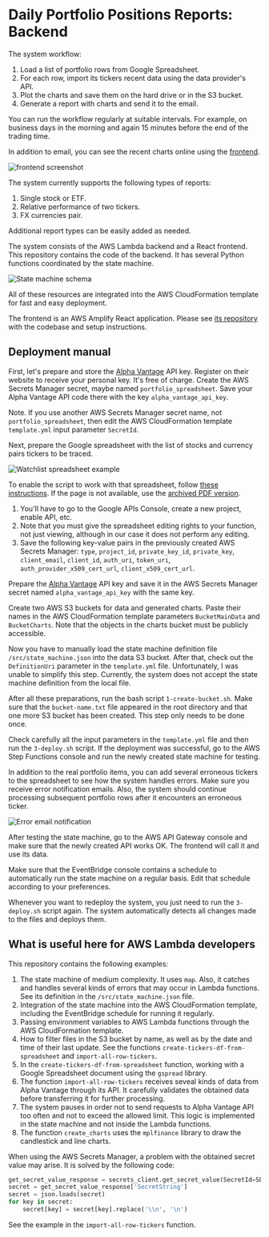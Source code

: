 # Daily Portfolio Positions Reports: Backend

The system workflow:

1. Load a list of portfolio rows from Google Spreadsheet. 
2. For each row, import its tickers recent data using the data provider's API.
3. Plot the charts and save them on the hard drive or in the S3 bucket.
3. Generate a report with charts and send it to the email. 

You can run the workflow regularly at suitable intervals. For example, on business days in the morning and again 15 minutes before the end of the trading time. 

In addition to email, you can see the recent charts online using the [frontend](https://github.com/s-kust/amplifyapp/). 

![frontend screenshot](/misc/frontend-screen.png)

The system currently supports the following types of reports:
1. Single stock or ETF.
2. Relative performance of two tickers.
3. FX currencies pair. 

Additional report types can be easily added as needed.

The system consists of the AWS Lambda backend and a React frontend. This repository contains the code of the backend. It has several Python functions coordinated by the state machine. 

![State machine schema](/misc/sm-schema.png) 

All of these resources are integrated into the AWS CloudFormation template for fast and easy deployment.

The frontend is an AWS Amplify React application. Please see [its repository](https://github.com/s-kust/amplifyapp/) with the codebase and setup instructions.

<h2>Deployment manual</h2>

First, let's prepare and store the [Alpha Vantage](https://www.alphavantage.co/) API key. Register on their website to receive your personal key. It's free of charge. Create the AWS Secrets Manager secret, maybe named `portfolio_spreadsheet`. Save your Alpha Vantage API code there with the key `alpha_vantage_api_key`.

Note. If you use another AWS Secrets Manager secret name, not `portfolio_spreadsheet`, then edit the AWS CloudFormation template `template.yml` input parameter `SecretId`.

Next, prepare the Google spreadsheet with the list of stocks and currency pairs tickers to be traced.

![Watchlist spreadsheet example](/misc/1.PNG) 

To enable the script to work with that spreadsheet, follow [these instructions](https://www.twilio.com/blog/2017/02/an-easy-way-to-read-and-write-to-a-google-spreadsheet-in-python.html). If the page is not available, use the [archived PDF version](/misc/Google_Spreadsheets_Python.pdf).
   1. You'll have to go to the Google APIs Console, create a new project, enable API, etc. 
   1. Note that you must give the spreadsheet editing rights to your function, not just viewing, although in our case it does not perform any editing.
   1. Save the following key-value pairs in the previously created AWS Secrets Manager: `type`, `project_id`, `private_key_id`, `private_key`, `client_email`, `client_id`, `auth_uri`, `token_uri`, `auth_provider_x509_cert_url`, `client_x509_cert_url`. 

Prepare the [Alpha Vantage](https://www.alphavantage.co/) API key and save it in the AWS Secrets Manager secret named `alpha_vantage_api_key` with the same key.

Create two AWS S3 buckets for data and generated charts. Paste their names in the AWS CloudFormation template parameters `BucketMainData` and `BucketCharts`. Note that the objects in the charts bucket must be publicly accessible. 

Now you have to manually load the state machine definition file `/src/state_machine.json` into the data S3 bucket. After that, check out the `DefinitionUri` parameter in the `template.yml` file. Unfortunately, I was unable to simplify this step. Currently, the system does not accept the state machine definition from the local file.

After all these preparations, run the bash script `1-create-bucket.sh`. Make sure that the `bucket-name.txt` file appeared in the root directory and that one more S3 bucket has been created. This step only needs to be done once.

Check carefully all the input parameters in the `template.yml` file and then run the `3-deploy.sh` script. If the deployment was successful, go to the AWS Step Functions console and run the newly created state machine for testing. 

In addition to the real portfolio items, you can add several erroneous tickers to the spreadsheet to see how the system handles errors. Make sure you receive error notification emails. Also, the system should continue processing subsequent portfolio rows after it encounters an erroneous ticker.

![Error email notification](/misc/problem-email.png)

After testing the state machine, go to the AWS API Gateway console and make sure that the newly created API works OK. The frontend will call it and use its data.

Make sure that the EventBridge console contains a schedule to automatically run the state machine on a regular basis. Edit that schedule according to your preferences.

Whenever you want to redeploy the system, you just need to run the `3-deploy.sh` script again. The system automatically detects all changes made to the files and deploys them.

<h2>What is useful here for AWS Lambda developers</h2>

This repository contains the following examples:
1. The state machine of medium complexity. It uses `map`. Also, it catches and handles several kinds of errors that may occur in Lambda functions. See its definition in the `/src/state_machine.json` file.
2. Integration of the state machine into the AWS CloudFormation template, including the EventBridge schedule for running it regularly.
3. Passing environment variables to AWS Lambda functions through the AWS CloudFormation template.
4. How to filter files in the S3 bucket by name, as well as by the date and time of their last update. See the functions `create-tickers-df-from-spreadsheet` and `import-all-row-tickers`.
5. In the `create-tickers-df-from-spreadsheet` function, working with a Google Spreadsheet document using the `gspread` library.
6. The function `import-all-row-tickers` receives seveal kinds of data from Alpha Vantage through its API. It carefully validates the obtained data before transferring it for further processing.
7. The system pauses in order not to send requests to Alpha Vantage API too often and not to exceed the allowed limit. This logic is implemented in the state machine and not inside the Lambda functions.
8. The function `create_charts` uses the `mplfinance` library to draw the candlestick and line charts. 

When using the AWS Secrets Manager, a problem with the obtained secret value may arise. It is solved by the following code:
```python
get_secret_value_response = secrets_client.get_secret_value(SecretId=SECRET_NAME)
secret = get_secret_value_response['SecretString']
secret = json.loads(secret)
for key in secret:
    secret[key] = secret[key].replace('\\n', '\n')
```	
See the example in the `import-all-row-tickers` function. 
